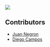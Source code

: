 ![](https://res.cloudinary.com/dlacw28m9/image/upload/v1583255567/hermetrics.js_wmbdhh.png)


## Contributors

-  [Juan Negron](https://github.com/juan-negron)
-  [Diego Campos](https://github.com/kampamocha)